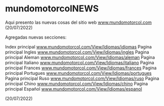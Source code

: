 # mundomotorcolNEWS
Aqui presento las nuevas cosas del sitio web www.mundomotorcol.com (20/07/2022)


Agregadas nuevas secciones:

Index principal www.mundomotorcol.com/View/Idiomas/idiomas
Pagina principal Ingles www.mundomotorcol.com/View/Idiomas/ingles
Pagina principal Aleman www.mundomotorcol.com/View/Idiomas/aleman
Pagina principal Italiano www.mundomotorcol.com/View/Idiomas/italiano
Pagina principal Frances www.mundomotorcol.com/View/Idiomas/frances
Pagina principal Portugues www.mundomotorcol.com/View/Idiomas/portugues
Pagina principal Ruso www.mundomotorcol.com/View/Idiomas/ruso
Pagina principal Chino www.mundomotorcol.com/View/Idiomas/chino
Pagina principal Español www.mundomotorcol.com/View/Idiomas/espanol

(20/07/2022)
